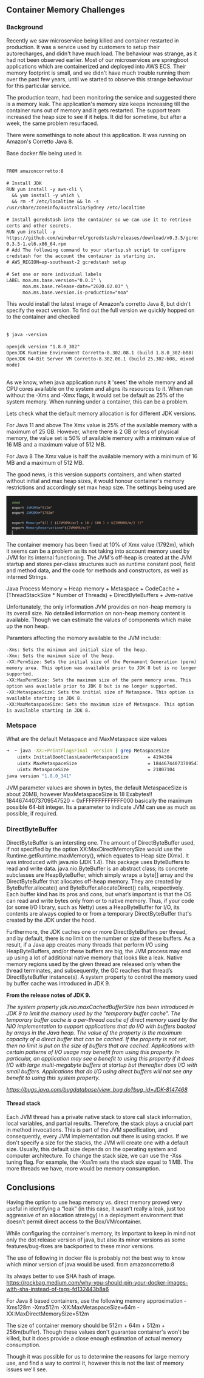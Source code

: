 ## Container Memory Challenges

### Background
Recently we saw  microservice being killed and container restarted in production. It was a service used by customers to setup their autorecharges, and didn't have much load. The behaviour was strange, as it had not been observed earlier. Most of our microservices are springboot applications which are containerized and deployed into AWS ECS. Their memory footprint is small, and we didn't have much trouble running them over the past few years, until we started to observe this strange behaviour for this particular service.

The production team, had been monitoring the service and suggested there is a memory leak. The application's memory size keeps increasing till the container runs out of memory and it gets restarted.  The support team increased the heap size to see if it helps. It did for sometime, but after a week, the same problem resurfaced.


There were somethings to note about this application. It was running on Amazon's Corretto Java 8. 


Base docker file being used is

```docker

FROM amazoncorretto:8

# Install JDK
RUN yum install -y aws-cli \
  && yum install -y which \
  && rm -f /etc/localtime && ln -s /usr/share/zoneinfo/Australia/Sydney /etc/localtime

# Install gcredstash into the container so we can use it to retrieve certs and other secrets.
RUN yum install -y  https://github.com/winebarrel/gcredstash/releases/download/v0.3.5/gcredstash-0.3.5-1.el6.x86_64.rpm
# Add The following command to your startup.sh script to configure credstash for the account the container is starting in.
# AWS_REGION=ap-southeast-2 gcredstash setup

# Set one or more individual labels
LABEL moa.ms.base.version="0.0.1" \
      moa.ms.base.release-date="2020.02.03" \
      moa.ms.base.version.is-production="moa"

```

This would install the latest image of Amazon's corretto Java 8, but didn't specify the exact version. To find out the full version we quickly hopped on to the container and checked

```shell

$ java -version

openjdk version "1.8.0_302"
OpenJDK Runtime Environment Corretto-8.302.08.1 (build 1.8.0_302-b08)
OpenJDK 64-Bit Server VM Corretto-8.302.08.1 (build 25.302-b08, mixed mode)


```
As we know, when java application runs it 'sees' the whole memory and all CPU cores available on the system and aligns its resources to it. When run without the -Xms and -Xmx flags, it would set be default as 25% of the system memory. When running under a container, this can be a problem. 

Lets check what the default memory allocation is for different JDK versions.

For Java 11 and above
The Xmx value is 25% of the available memory with a maximum of 25 GB. However, where there is 2 GB or less of physical memory, the value set is 50% of available memory with a minimum value of 16 MB and a maximum value of 512 MB.

For Java 8
The Xmx value is half the available memory with a minimum of 16 MB and a maximum of 512 MB.


The good news, is this version supports containers, and when started without initial and max heap sizes, it would honour container's memory restrictions and accordingly set max heap size. The settings being used are

![Alt text](memory-settings.png?raw=true "Container Memory Limits")


The container memory has been fixed at 10% of Xmx value (1792m), which it seems can be a problem as its not taking into account memory used by JVM for its internal functioning. The JVM's off-heap is created at the JVM startup and stores per-class structures such as runtime constant pool, field and method data, and the code for methods and constructors, as well as interned Strings. 


Java Process Memory = Heap memory + Metaspace + CodeCache + (ThreadStackSize * Number of Threads) + DirectByteBuffers + Jvm-native

Unfortunately, the only information JVM provides on non-heap memory is its overall size. No detailed information on non-heap memory content is available. Though we can estimate the values of components which make up the non heap. 


Paramters affecting the memory available to the JVM include:

    -Xms: Sets the minimum and initial size of the heap.
    -Xmx: Sets the maximum size of the heap.
    -XX:PermSize: Sets the initial size of the Permanent Generation (perm) memory area. This option was available prior to JDK 8 but is no longer supported.
    -XX:MaxPermSize: Sets the maximum size of the perm memory area. This option was available prior to JDK 8 but is no longer supported.
    -XX:MetaspaceSize: Sets the initial size of Metaspace. This option is available starting in JDK 8.
    -XX:MaxMetaspaceSize: Sets the maximum size of Metaspace. This option is available starting in JDK 8.


### Metspace
What are the default Metaspace and MaxMetaspace size values


```sh
➜  ~ java -XX:+PrintFlagsFinal -version | grep MetaspaceSize
    uintx InitialBootClassLoaderMetaspaceSize       = 4194304                             {product}
    uintx MaxMetaspaceSize                          = 18446744073709547520                {product}
    uintx MetaspaceSize                             = 21807104                            {pd product}
java version "1.8.0_341"
```

JVM parameter values are shown in bytes, the default MetaspaceSize is about 20MB, however MaxMetaspaceSize is 18 Exabytes!! 18446744073709547520 = 0xFFFFFFFFFFFFF000 basically the maximum possible 64-bit integer. Its a parameter to indicate JVM can use as much as possible, if required.


### DirectByteBuffer
DirectByteBuffer is an intersting one. The amount of DirectByteBuffer used, if not specified by the option XX:MaxDirectMemorySize would use the Runtime.getRuntime.maxMemory(), which equates to Heap size (Xmx). 
It was introduced with java.nio (JDK 1.4). This package uses ByteBuffers to read and write data. java.nio.ByteBuffer is an abstract class; its concrete subclasses are HeapByteBuffer, which simply wraps a byte[] array and the DirectByteBuffer that allocates off-heap memory. They are created by ByteBuffer.allocate() and ByteBuffer.allocateDirect() calls, respectively.
Each buffer kind has its pros and cons, but what’s important is that the OS can read and write bytes only from or to native memory. Thus, if your code (or some I/O library, such as Netty) uses a HeapByteBuffer for I/O, its contents are always copied to or from a temporary DirectByteBuffer that's created by the JDK under the hood.

Furthermore, the JDK caches one or more DirectByteBuffers per thread, and by default, there is no limit on the number or size of these buffers. As a result, if a Java app creates many threads that perform I/O using HeapByteBuffers, and/or these buffers are big, the JVM process may end up using a lot of additional native memory that looks like a leak. Native memory regions used by the given thread are released only when the thread terminates, and subsequently, the GC reaches that thread’s DirectByteBuffer instance(s).  A system property to control the memory used by buffer cache was introduced in JDK 9. 

<b>From the release notes of JDK 9.</b>

<i>
The system property jdk.nio.maxCachedBufferSize has been introduced in JDK 9 to limit the memory used by the "temporary buffer cache". The temporary buffer cache is a per-thread cache of direct memory used by the NIO implementation to support applications that do I/O with buffers backed by arrays in the Java heap. The value of the property is the maximum capacity of a direct buffer that can be cached. If the property is not set, then no limit is put on the size of buffers that are cached. Applications with certain patterns of I/O usage may benefit from using this property. In particular, an application may see a benefit to using this property if it does I/O with large multi-megabyte buffers at startup but thereafter does I/O with small buffers. Applications that do I/O using direct buffers will not see any benefit to using this system property.

https://bugs.java.com/bugdatabase/view_bug.do?bug_id=JDK-8147468
</i>



#### Thread stack

Each JVM thread has a private native stack to store call stack information, local variables, and partial results. Therefore, the stack plays a crucial part in method invocations. This is part of the JVM specification, and consequently, every JVM implementation out there is using stacks. If we don't specify a size for the stacks, the JVM will create one with a default size. Usually, this default size depends on the operating system and computer architecture.
To change the stack size, we can use the -Xss tuning flag. For example, the -Xss1m sets the stack size equal to 1 MB. The more threads we have, more would be memory consumption.


## Conclusions

Having the option to use heap memory vs. direct memory proved very useful in identifying a “leak” (in this case, it wasn’t really a leak, just too aggressive of an allocation strategy) in a deployment environment that doesn’t permit direct access to the Box/VM/container.

While configuring the container's memory, its important to keep in mind not only the dot release version of java, but also its minor versions as some features/bug-fixes are backported to these minor versions.

The use of following in docker file is probably not the best way to know which minor version of java would be used. 
from amazoncorretto:8

Its always better to use SHA hash of image. https://rockbag.medium.com/why-you-should-pin-your-docker-images-with-sha-instead-of-tags-fd132443b8a6

For Java 8 based containers, use the following memory approximation
-Xms128m
-Xmx512m
-XX:MaxMetaspaceSize=64m
-XX:MaxDirectMemorySize=512m

The size of container memory should be 512m + 64m + 512m + 256m(buffer). Though these values don't guarantee container's won't be killed, but it does provide a close enough estimation of actual memory consumption.

Though it was possible for us to determine the reasons for large memory use, and find a way to control it, however this is not the last of memory issues we'll see.


